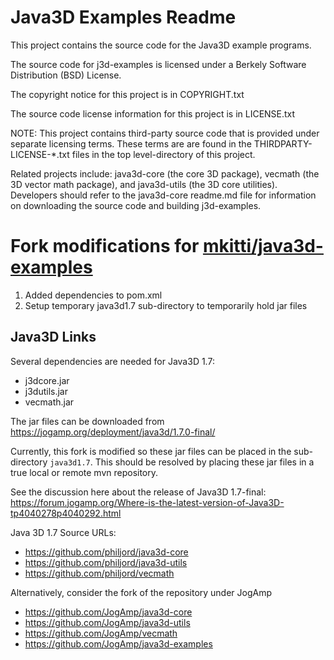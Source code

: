 Java3D Examples Readme
===
This project contains the source code for the Java3D example programs.     

The source code for j3d-examples is licensed under a Berkely Software Distribution (BSD) License.  

The copyright notice for this project is in COPYRIGHT.txt  

The source code license information for this project is in LICENSE.txt  

NOTE: This project contains third-party source code that is provided under separate licensing terms. These terms are are found in the THIRDPARTY-LICENSE-*.txt files in the top level-directory of this project.  

Related projects include: java3d-core (the core 3D package), vecmath (the 3D vector math package), and java3d-utils (the 3D core utilities).  
Developers should refer to the java3d-core readme.md file for information on downloading the source code and building j3d-examples. 

# Fork modifications for [mkitti/java3d-examples](https://github.com/mkitti/java3d-examples)

1. Added dependencies to pom.xml 
2. Setup temporary java3d1.7 sub-directory to temporarily hold jar files

## Java3D Links

Several dependencies are needed for Java3D 1.7:
* j3dcore.jar
* j3dutils.jar
* vecmath.jar

The jar files can be downloaded from https://jogamp.org/deployment/java3d/1.7.0-final/

Currently, this fork is modified so these jar files can be placed in the sub-directory `java3d1.7`. This should
be resolved by placing these jar files in a true local or remote mvn repository.

See the discussion here about the release of Java3D 1.7-final:
https://forum.jogamp.org/Where-is-the-latest-version-of-Java3D-tp4040278p4040292.html

Java 3D 1.7 Source URLs:
* https://github.com/philjord/java3d-core
* https://github.com/philjord/java3d-utils
* https://github.com/philjord/vecmath

Alternatively, consider the fork of the repository under JogAmp
* https://github.com/JogAmp/java3d-core
* https://github.com/JogAmp/java3d-utils
* https://github.com/JogAmp/vecmath
* https://github.com/JogAmp/java3d-examples
